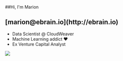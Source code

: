 ##Hi, I'm Marion
<br>
<h2 class="bullet">[marion@ebrain.io](http://ebrain.io)</h2>
<ul>
    <li>Data Scientist @ CloudWeaver</li>
    <li>Machine Learning addict ♥</li>
    <li>Ex Venture Capital Analyst</li>
</ul>
<img src="http://ebrain.io/images/bio-photo.jpg?s=460" class="avatar avatar--small" />